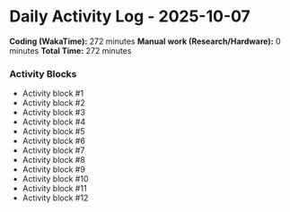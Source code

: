 # Daily Activity Log - 2025-10-07

**Coding (WakaTime):** 272 minutes
**Manual work (Research/Hardware):** 0 minutes
**Total Time:** 272 minutes

### Activity Blocks
- Activity block #1
- Activity block #2
- Activity block #3
- Activity block #4
- Activity block #5
- Activity block #6
- Activity block #7
- Activity block #8
- Activity block #9
- Activity block #10
- Activity block #11
- Activity block #12
